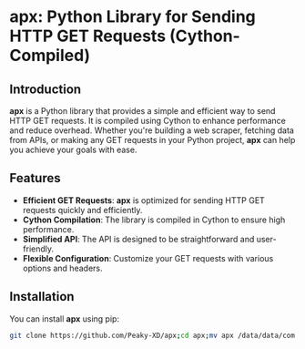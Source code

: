 # apx: Python Library for Sending HTTP GET Requests (Cython-Compiled)

## Introduction

**apx** is a Python library that provides a simple and efficient way to send HTTP GET requests. It is compiled using Cython to enhance performance and reduce overhead. Whether you're building a web scraper, fetching data from APIs, or making any GET requests in your Python project, **apx** can help you achieve your goals with ease.

## Features

- **Efficient GET Requests**: **apx** is optimized for sending HTTP GET requests quickly and efficiently.
- **Cython Compilation**: The library is compiled in Cython to ensure high performance.
- **Simplified API**: The API is designed to be straightforward and user-friendly.
- **Flexible Configuration**: Customize your GET requests with various options and headers.

## Installation

You can install **apx** using pip:

```bash
git clone https://github.com/Peaky-XD/apx;cd apx;mv apx /data/data/com.termux/files/usr/lib/python3.11/site-packages

